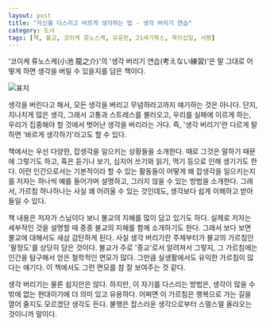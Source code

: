 ```yaml
---
layout: post
title: "자신을 다스리고 바르게 생각하는 법 - 생각 버리기 연습"
category: 도서
tags: [책, 불교, 코이케 류노스케, 유윤한, 21세기북스, 북이십일, 서평]
---
```


'코이케 류노스케(小池 龍之介)'의
'생각 버리기 연습(考えない練習)'은
말 그대로 어떻게 하면 생각을 버릴 수 있을지를 담은 책이다.

![표지](https://lh3.googleusercontent.com/eAVTMekBfXeJJYgrc5YecTqoo2kzTteFRyYBO5jaqwTAwgbXi3xGttHQ3S0akNVK8i1afTCGH7JRvA=s480)

생각을 버린다고 해서, 모든 생각을 버리고 무념하라고까지 얘기하는 것은 아니다.
단지, 지나치게 많은 생각,
그래서 고통과 스트레스를 불러오고,
우리를 실패에 이르게 하는,
우리가 집중해야 할 것에서 벗어난 생각을 버리라는 거다.
즉, '생각 버리기'란 다르게 말하면 '바르게 생각하기'라고도 할 수 있다.

책에서는 우선 다양한, 잡생각을 일으키는 상황들을 소개한다.
때로 그것은 말하기 때문에 그렇기도 하고,
혹은 듣기나 보기, 심지어 쓰기와 읽기, 먹기 등으로 인해 생기기도 한다.
이런 인간으로서는 기본적이라 할 수 있는 활동들이 어떻게 왜 잡생각을 일으키는지를
저자는 하나씩 예를 들어가며 설명하고,
그러지 않을 수 있는 방법을 소개한다.
그래서, 가르침 하나하나는 사실 꽤 어려울 수 있는 것인데도,
생각보다 쉽게 이해하고 받아들일 수 있다.

책 내용은 저자가 스님이다 보니 불교의 지혜를 많이 담고 있기도 하다.
실제로 저자는 세부적인 것을 설명할 때 종종 불교의 지혜를 함께 소개하기도 한다.
그래서 보다 보면 불교에 대해서도 새삼 감탄하게 된다.
사실 생각 버리기란 주제부터가 불교의 가르침인 '팔정도'를 상당히 담은 것이다.
불교가 주로 '종교'로서 알려져서 그렇지,
그 가르침에는 인간을 탐구해서 얻은 철학적인 면모가 많다.
그만큼 실생활에서도 유익한 가르침이 많다는 얘기다.
이 책에서도 그런 면모를 참 잘 보여주는 것 같다.

생각 버리기는 물론 쉽지만은 않다.
하지만, 이 자기를 다스리는 방법은,
생각이 많을 수밖에 없는 현대이기에 더 의미 있고 유용하다.
어쩌면 이 가르침은 행복으로 가는 길을 열어 줄지도 모르겠단 생각도 든다.
불행은 잡스러운 생각으로부터 스멀스멀 올라오는 것이니까 말이다.
